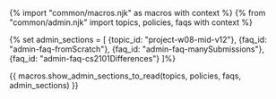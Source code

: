 {% import "common/macros.njk" as macros with context %}
{% from "common/admin.njk" import topics, policies, faqs with context %}

{% set admin_sections = [
  {topic_id: "project-w08-mid-v12"},
  {faq_id: "admin-faq-fromScratch"},
  {faq_id: "admin-faq-manySubmissions"},
  {faq_id: "admin-faq-cs2101Differences"}
]%}

{{ macros.show_admin_sections_to_read(topics, policies, faqs, admin_sections) }}
